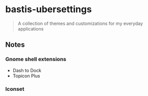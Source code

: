 # bastis-ubersettings
> A collection of themes and customizations for my everyday applications

## Notes

### Gnome shell extensions

- Dash to Dock
- Topicon Plus

### Iconset

 
